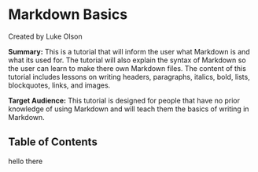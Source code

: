 # Markdown Basics
Created by Luke Olson

**Summary:** This is a tutorial that will inform the user what Markdown is and what its used for. The tutorial will also explain the syntax of Markdown so the user can learn to make there own Markdown files. The content of this tutorial includes lessons on writing headers, paragraphs, italics, bold, lists, blockquotes, links, and images.

**Target Audience:** This tutorial is designed for people that have no prior knowledge of using Markdown and will teach them the basics of writing in Markdown.
## Table of Contents
hello there
